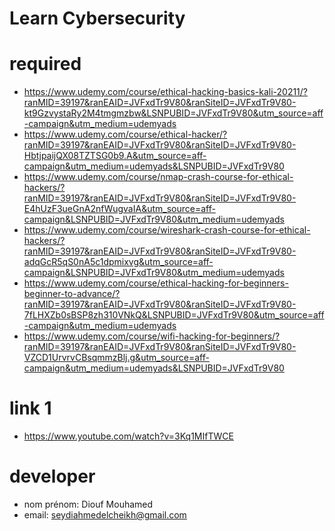# Learn Cybersecurity

# required
- https://www.udemy.com/course/ethical-hacking-basics-kali-20211/?ranMID=39197&ranEAID=JVFxdTr9V80&ranSiteID=JVFxdTr9V80-kt9GzvystaRy2M4tmgmzbw&LSNPUBID=JVFxdTr9V80&utm_source=aff-campaign&utm_medium=udemyads
- https://www.udemy.com/course/ethical-hacker/?ranMID=39197&ranEAID=JVFxdTr9V80&ranSiteID=JVFxdTr9V80-HbtjpaijQX08TZTSG0b9.A&utm_source=aff-campaign&utm_medium=udemyads&LSNPUBID=JVFxdTr9V80
- https://www.udemy.com/course/nmap-crash-course-for-ethical-hackers/?ranMID=39197&ranEAID=JVFxdTr9V80&ranSiteID=JVFxdTr9V80-E4hUzF3ueGnA2nfWugvaIA&utm_source=aff-campaign&LSNPUBID=JVFxdTr9V80&utm_medium=udemyads
- https://www.udemy.com/course/wireshark-crash-course-for-ethical-hackers/?ranMID=39197&ranEAID=JVFxdTr9V80&ranSiteID=JVFxdTr9V80-adqGcR5qS0nA5c1dpmixvg&utm_source=aff-campaign&LSNPUBID=JVFxdTr9V80&utm_medium=udemyads
- https://www.udemy.com/course/ethical-hacking-for-beginners-beginner-to-advance/?ranMID=39197&ranEAID=JVFxdTr9V80&ranSiteID=JVFxdTr9V80-7fLHXZb0sBSP8zh310VNkQ&LSNPUBID=JVFxdTr9V80&utm_source=aff-campaign&utm_medium=udemyads
- https://www.udemy.com/course/wifi-hacking-for-beginners/?ranMID=39197&ranEAID=JVFxdTr9V80&ranSiteID=JVFxdTr9V80-VZCD1UrvrvCBsqmmzBlj.g&utm_source=aff-campaign&utm_medium=udemyads&LSNPUBID=JVFxdTr9V80

# link 1
- https://www.youtube.com/watch?v=3Kq1MIfTWCE

# developer
- nom prénom: Diouf Mouhamed
- email: seydiahmedelcheikh@gmail.com